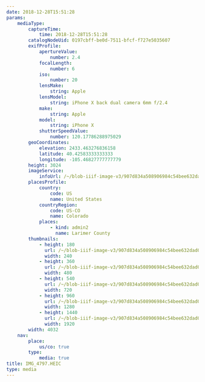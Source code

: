```yaml
---
date: 2018-12-28T15:51:28
params:
    mediaType:
        captureTime:
            time: 2018-12-28T15:51:28
        catalogNodeUid: 0197cbff-be0d-7511-bfcf-f727e5035607
        exifProfile:
            apertureValue:
                number: 2.4
            focalLength:
                number: 6
            iso:
                number: 20
            lensMake:
                string: Apple
            lensModel:
                string: iPhone X back dual camera 6mm f/2.4
            make:
                string: Apple
            model:
                string: iPhone X
            shutterSpeedValue:
                number: 120.17786288975029
        geoCoordinates:
            elevation: 2433.463276836158
            latitude: 40.42583333333333
            longitude: -105.46827777777779
        height: 3024
        imageService:
            infoUrl: /~/blob-iiif-image-v3/907d834a508906984c54bee632dad00ea55ad604e108737c49d2d37356de0c36/info.json
        placesProfile:
            country:
                code: US
                name: United States
            countryRegion:
                code: US-CO
                name: Colorado
            places:
                - kind: admin2
                  name: Larimer County
        thumbnails:
            - height: 180
              url: /~/blob-iiif-image-v3/907d834a508906984c54bee632dad00ea55ad604e108737c49d2d37356de0c36/full/240%2C180/0/default.jpg
              width: 240
            - height: 360
              url: /~/blob-iiif-image-v3/907d834a508906984c54bee632dad00ea55ad604e108737c49d2d37356de0c36/full/480%2C360/0/default.jpg
              width: 480
            - height: 540
              url: /~/blob-iiif-image-v3/907d834a508906984c54bee632dad00ea55ad604e108737c49d2d37356de0c36/full/720%2C540/0/default.jpg
              width: 720
            - height: 960
              url: /~/blob-iiif-image-v3/907d834a508906984c54bee632dad00ea55ad604e108737c49d2d37356de0c36/full/1280%2C960/0/default.jpg
              width: 1280
            - height: 1440
              url: /~/blob-iiif-image-v3/907d834a508906984c54bee632dad00ea55ad604e108737c49d2d37356de0c36/full/1920%2C1440/0/default.jpg
              width: 1920
        width: 4032
    nav:
        place:
            us/co: true
        type:
            media: true
title: IMG_4797.HEIC
type: media
---
```

